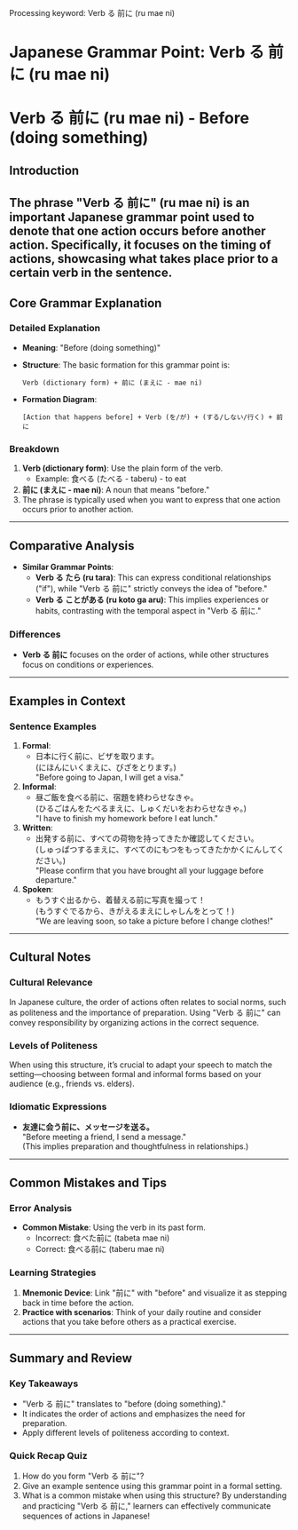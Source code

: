 Processing keyword: Verb る 前に (ru mae ni)
# Japanese Grammar Point: Verb る 前に (ru mae ni)
# Verb る 前に (ru mae ni) - Before (doing something)
## Introduction
The phrase "Verb る 前に" (ru mae ni) is an important Japanese grammar point used to denote that one action occurs before another action. Specifically, it focuses on the timing of actions, showcasing what takes place prior to a certain verb in the sentence.
---
## Core Grammar Explanation
### Detailed Explanation
- **Meaning**: "Before (doing something)"
- **Structure**: The basic formation for this grammar point is:
  
  ```
  Verb (dictionary form) + 前に (まえに - mae ni)
  ```
- **Formation Diagram**:
  ```
  [Action that happens before] + Verb (を/が) + (する/しない/行く) + 前に
  ```
### Breakdown
1. **Verb (dictionary form)**: Use the plain form of the verb. 
   - Example: 食べる (たべる - taberu) - to eat
2. **前に (まえに - mae ni)**: A noun that means "before."
3. The phrase is typically used when you want to express that one action occurs prior to another action.
---
## Comparative Analysis
- **Similar Grammar Points**:
    - **Verb る たら (ru tara)**: This can express conditional relationships ("if"), while "Verb る 前に" strictly conveys the idea of "before."
    - **Verb る ことがある (ru koto ga aru)**: This implies experiences or habits, contrasting with the temporal aspect in "Verb る 前に."
### Differences
- **Verb る 前に** focuses on the order of actions, while other structures focus on conditions or experiences.
---
## Examples in Context
### Sentence Examples
1. **Formal**:
    - 日本に行く前に、ビザを取ります。  
      (にほんにいくまえに、びざをとります。)  
      "Before going to Japan, I will get a visa."
2. **Informal**:
    - 昼ご飯を食べる前に、宿題を終わらせなきゃ。  
      (ひるごはんをたべるまえに、しゅくだいをおわらせなきゃ。)  
      "I have to finish my homework before I eat lunch."
3. **Written**:
    - 出発する前に、すべての荷物を持ってきたか確認してください。  
      (しゅっぱつするまえに、すべてのにもつをもってきたかかくにんしてください。)  
      "Please confirm that you have brought all your luggage before departure."
4. **Spoken**:
    - もうすぐ出るから、着替える前に写真を撮って！  
      (もうすぐでるから、きがえるまえにしゃしんをとって！)  
      "We are leaving soon, so take a picture before I change clothes!"
---
## Cultural Notes
### Cultural Relevance
In Japanese culture, the order of actions often relates to social norms, such as politeness and the importance of preparation. Using "Verb る 前に" can convey responsibility by organizing actions in the correct sequence.
### Levels of Politeness
When using this structure, it’s crucial to adapt your speech to match the setting—choosing between formal and informal forms based on your audience (e.g., friends vs. elders).
### Idiomatic Expressions
- **友達に会う前に、メッセージを送る。**  
  "Before meeting a friend, I send a message."  
  (This implies preparation and thoughtfulness in relationships.)
---
## Common Mistakes and Tips
### Error Analysis
- **Common Mistake**: Using the verb in its past form.  
  - Incorrect: 食べた前に (tabeta mae ni)  
  - Correct: 食べる前に (taberu mae ni)
### Learning Strategies
1. **Mnemonic Device**: Link "前に" with "before" and visualize it as stepping back in time before the action.
2. **Practice with scenarios**: Think of your daily routine and consider actions that you take before others as a practical exercise.
---
## Summary and Review
### Key Takeaways
- "Verb る 前に" translates to "before (doing something)."
- It indicates the order of actions and emphasizes the need for preparation.
- Apply different levels of politeness according to context.
### Quick Recap Quiz
1. How do you form "Verb る 前に"?
2. Give an example sentence using this grammar point in a formal setting.
3. What is a common mistake when using this structure?
By understanding and practicing "Verb る 前に," learners can effectively communicate sequences of actions in Japanese!
